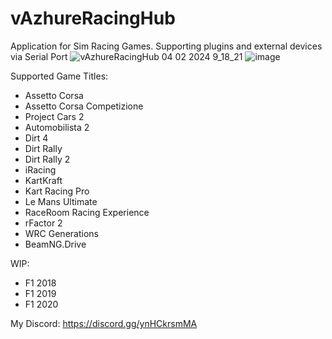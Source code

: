 # vAzhureRacingHub
Application for Sim Racing Games. Supporting plugins and external devices via Serial Port
![vAzhureRacingHub 04 02 2024 9_18_21](https://github.com/vazhure/vAzhureRacingHub/assets/124382776/2ed0fae5-8b07-46a3-ae8b-e45833a64cc5)
![image](https://github.com/vazhure/vAzhureRacingHub/assets/124382776/7b188e8d-4314-4c0f-b754-9073ec5943b3)

Supported Game Titles:
* Assetto Corsa
* Assetto Corsa Competizione
* Project Cars 2
* Automobilista 2
* Dirt 4
* Dirt Rally
* Dirt Rally 2
* iRacing
* KartKraft
* Kart Racing Pro
* Le Mans Ultimate
* RaceRoom Racing Experience
* rFactor 2
* WRC Generations
* BeamNG.Drive

WIP:
* F1 2018
* F1 2019
* F1 2020

My Discord: https://discord.gg/ynHCkrsmMA
